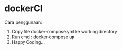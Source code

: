 # dockerCI

Cara penggunaan:
1. Copy file docker-compose.yml ke working directory
2. Run cmd : docker-compose up
3. Happy Coding...
